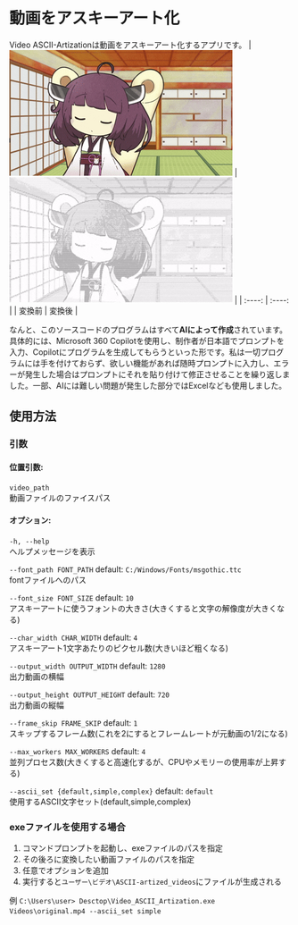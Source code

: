 # 動画をアスキーアート化
Video ASCII-Artizationは動画をアスキーアート化するアプリです。
|  ![変換前](example_before.gif)  |  ![変換後](example_after.gif)   |
| :----: | :----: |
| 変換前 | 変換後 |

なんと、このソースコードのプログラムはすべて**AIによって作成**されています。
具体的には、Microsoft 360 Copilotを使用し、制作者が日本語でプロンプトを入力、Copilotにプログラムを生成してもらうといった形です。私は一切プログラムには手を付けておらず、欲しい機能があれば随時プロンプトに入力し、エラーが発生した場合はプロンプトにそれを貼り付けて修正させることを繰り返しました。一部、AIには難しい問題が発生した部分ではExcelなども使用しました。

## 使用方法
### 引数
#### 位置引数:

  `video_path`  
  動画ファイルのファイスパス
  
#### オプション:

  `-h, --help`  
  ヘルプメッセージを表示 
  
  `--font_path FONT_PATH`  default: `C:/Windows/Fonts/msgothic.ttc`  
  fontファイルへのパス

  `--font_size FONT_SIZE`  default: `10`  
  アスキーアートに使うフォントの大きさ(大きくすると文字の解像度が大きくなる)
                        
  `--char_width CHAR_WIDTH`  default: `4`  
  アスキーアート1文字あたりのピクセル数(大きいほど粗くなる)
                       
  `--output_width OUTPUT_WIDTH`  default: `1280`  
  出力動画の横幅
                        
  `--output_height OUTPUT_HEIGHT`  default: `720`  
  出力動画の縦幅
                        
  `--frame_skip FRAME_SKIP`  default: `1`  
  スキップするフレーム数(これを2にするとフレームレートが元動画の1/2になる)
                        
  `--max_workers MAX_WORKERS`  default: `4`  
  並列プロセス数(大きくすると高速化するが、CPUやメモリーの使用率が上昇する)
                        
  `--ascii_set {default,simple,complex}`  default: `default`  
  使用するASCII文字セット(default,simple,complex)

### exeファイルを使用する場合
1. コマンドプロンプトを起動し、exeファイルのパスを指定
2. その後ろに変換したい動画ファイルのパスを指定
3. 任意でオプションを追加
4. 実行すると`ユーザー\ビデオ\ASCII-artized_videos`にファイルが生成される
   
例 `C:\Users\user> Desctop\Video_ASCII_Artization.exe Videos\original.mp4 --ascii_set simple`
